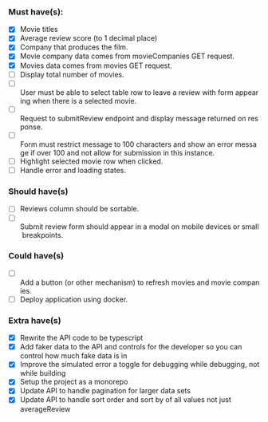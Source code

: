 ### Must have(s):
- [x] Movie titles
- [x] Average review score (to 1 decimal place)
- [x] Company that produces the film.
- [x] Movie company data comes from movieCompanies GET request.
- [x] Movies data comes from movies GET request.
- [ ] Display total number of movies.
- [ ] User must be able to select table row to leave a review with form appearing when there is a selected movie.
- [ ] Request to submitReview endpoint and display message returned on response.
- [ ] Form must restrict message to 100 characters and show an error message if over 100 and not allow for submission in this instance.
- [ ] Highlight selected movie row when clicked.
- [ ] Handle error and loading states.

### Should have(s)
- [ ] Reviews column should be sortable.
- [ ] Submit review form should appear in a modal on mobile devices or small breakpoints.

### Could have(s)
- [ ] Add a button (or other mechanism) to refresh movies and movie companies.
- [ ] Deploy application using docker.

### Extra have(s)
- [x] Rewrite the API code to be typescript
- [x] Add faker data to the API and controls for the developer so you can control how much fake data is in
- [x] Improve the simulated error a toggle for debugging while debugging, not while building
- [x] Setup the project as a monorepo
- [x] Update API to handle pagination for larger data sets
- [x] Update API to handle sort order and sort by of all values not just averageReview